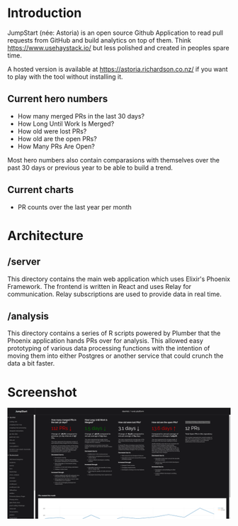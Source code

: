 # Introduction

JumpStart (née: Astoria) is an open source Github Application to read pull requests from GitHub and build analytics on top of them. Think https://www.usehaystack.io/ but less polished and created in peoples spare time.

A hosted version is available at https://astoria.richardson.co.nz/ if you want to play with the tool without installing it.

## Current hero numbers

- How many merged PRs in the last 30 days?
- How Long Until Work Is Merged?
- How old were lost PRs?
- How old are the open PRs?
- How Many PRs Are Open?

Most hero numbers also contain comparasions with themselves over the past 30 days or previous year to be able to build a trend.

## Current charts

- PR counts over the last year per month

# Architecture

## /server

This directory contains the main web application which uses Elixir's Phoenix Framework. The frontend is written in React and uses Relay for communication. Relay subscriptions are used to provide data in real time.

## /analysis

This directory contains a series of R scripts powered by Plumber that the Phoenix application hands PRs over for analysis. This allowed easy prototyping of various data processing functions with the intention of moving them into either Postgres or another service that could crunch the data a bit faster.

# Screenshot

![Astoria Screenshot](/screenshots/1.png?raw=true "Astoria Main Page")
